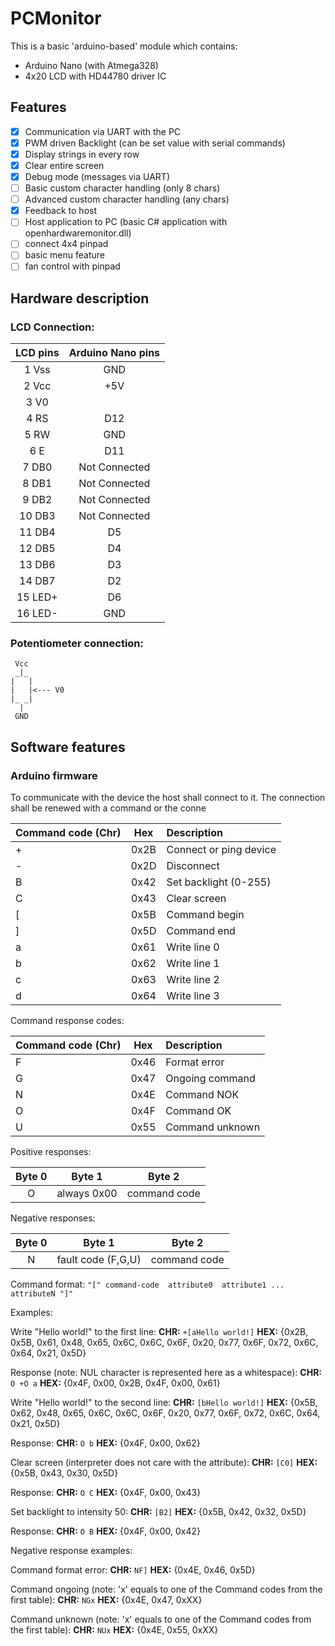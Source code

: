 # PCMonitor

This is a basic 'arduino-based' module which contains:
- Arduino Nano (with Atmega328)
- 4x20 LCD with HD44780 driver IC

## Features

- [x] Communication via UART with the PC
- [x] PWM driven Backlight (can be set value with serial commands)
- [x] Display strings in every row
- [x] Clear entire screen
- [x] Debug mode (messages via UART)
- [ ] Basic custom character handling (only 8 chars)
- [ ] Advanced custom character handling (any chars)
- [x] Feedback to host
- [ ] Host application to PC (basic C# application with openhardwaremonitor.dll)
- [ ] connect 4x4 pinpad
- [ ] basic menu feature
- [ ] fan control with pinpad

## Hardware description

### LCD Connection:

| LCD pins | Arduino Nano pins | 
|:--------:|:----------------:|
|  1 Vss    | GND                   |
|  2 Vcc    | +5V                   | 
|  3 V0      |                         | 
|  4 RS      | D12                   |
|  5 RW     | GND                   | 
|  6 E       | D11                    |
|  7 DB0    | Not Connected     |
|  8 DB1    | Not Connected     |
|  9 DB2    | Not Connected     |
| 10 DB3    | Not Connected     |
| 11 DB4    | D5                     |
| 12 DB5    | D4                     |
| 13 DB6    | D3                     |
| 14 DB7    | D2                     |
| 15 LED+   | D6                     |
| 16 LED-   | GND                   |


### Potentiometer connection:

     Vcc
     _|_
    |   |
    |   |<--- V0
    |_ _|
      |
     GND
     
## Software features

### Arduino firmware

To communicate with the device the host shall connect to it.
The connection shall be renewed with a command or the conne



| Command code (Chr) | Hex     | Description                    |
| :-------------------------- |:-------:|:----------------------------- |
|  +                                | 0x2B  | Connect or ping device  |
|  -                                 | 0x2D  | Disconnect                     |
|  B                                | 0x42  | Set backlight (0-255)     |
|  C                                | 0x43  | Clear screen                  |
|  [                                 | 0x5B  | Command begin            |
|  ]                                 | 0x5D  | Command end               |
|  a                                | 0x61  | Write line 0                    |
|  b                                | 0x62  | Write line 1                    |
|  c                                 | 0x63  | Write line 2                    |
|  d                                | 0x64  | Write line 3                    |

Command response codes:

| Command code (Chr)           | Hex      | Description                    |
| :-------------------------- |:-------:|:------------------------ |
|  F                                    | 0x46     | Format error                  |
|  G                                    | 0x47     | Ongoing command          |
|  N                                    | 0x4E     | Command NOK               |
|  O                                    | 0x4F     | Command OK                 |
|  U                                    | 0x55     | Command unknown         |


Positive responses:

| Byte 0 | Byte 1 | Byte 2 |
|:------:|:------:|:------:|
| O        | always 0x00 | command code |

Negative responses:

| Byte 0 | Byte 1 | Byte 2 |
|:------:|:------:|:------:|
| N        | fault code (F,G,U) | command code |


Command format:
`"[" command-code  attribute0  attribute1 ... attributeN "]"`


Examples:

Write "Hello world!" to the first line: 
**CHR:** `+[aHello world!]` 
**HEX:** {0x2B, 0x5B, 0x61, 0x48, 0x65, 0x6C, 0x6C, 0x6F, 0x20, 0x77, 0x6F, 0x72, 0x6C, 0x64, 0x21, 0x5D}

Response (note: NUL character is represented here as a whitespace):
**CHR:** `O +O a`
**HEX:** {0x4F, 0x00, 0x2B, 0x4F, 0x00, 0x61}


Write "Hello world!" to the second line: 
**CHR:** `[bHello world!]`
**HEX:** {0x5B, 0x62, 0x48, 0x65, 0x6C, 0x6C, 0x6F, 0x20, 0x77, 0x6F, 0x72, 0x6C, 0x64, 0x21, 0x5D}

Response:
**CHR:** `O b`
**HEX:** {0x4F, 0x00, 0x62}


Clear screen (interpreter does not care with the attribute): 
**CHR:** `[C0]`
**HEX:** {0x5B, 0x43, 0x30, 0x5D}

Response:
**CHR:** `O C`
**HEX:** {0x4F, 0x00, 0x43}


Set backlight to intensity 50: 
**CHR:** `[B2]`
**HEX:** {0x5B, 0x42, 0x32, 0x5D}

Response:
**CHR:** `O B`
**HEX:** {0x4F, 0x00, 0x42}

Negative response examples:

Command format error:
**CHR:** `NF]`
**HEX:** {0x4E, 0x46, 0x5D}

Command ongoing (note: 'x' equals to one of the Command codes from the first table):
**CHR:** `NGx`
**HEX:** {0x4E, 0x47, 0xXX}

Command unknown (note: 'x' equals to one of the Command codes from the first table):
**CHR:** `NUx`
**HEX:** {0x4E, 0x55, 0xXX}


